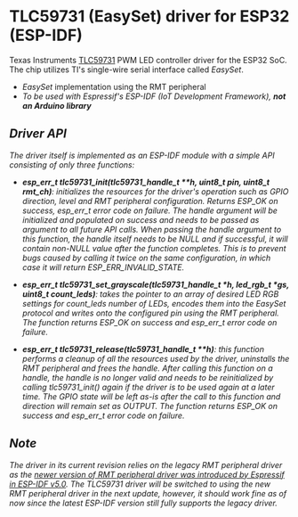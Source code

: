 # TLC59731 (EasySet) driver for ESP32 (ESP-IDF)

Texas Instruments [TLC59731](http://www.ti.com/product/TLC59731) PWM LED controller driver for the ESP32 SoC.
The chip utilizes TI's single-wire serial interface called <i>EasySet</i>.

<ul>
<li><i>EasySet</i> implementation using the RMT peripheral</li>
<li><i>To be used with Espressif's ESP-IDF (IoT Development Framework), <b>not an Arduino library</b></li>
</ul>

## Driver API

The driver itself is implemented as an ESP-IDF module with a simple API consisting of only three functions:

- **esp_err_t tlc59731_init(tlc59731_handle_t \**h, uint8_t pin, uint8_t rmt_ch)**: initializes the resources
  for the driver's operation such as GPIO direction, level and RMT peripheral configuration. Returns ESP_OK on success,
  *esp_err_t* error code on failure. The handle argument will be initialized and populated on success and needs to
  be passed as argument to all future API calls. When passing the handle argument to this function, the handle itself
  needs to be NULL and if successful, it will contain non-NULL value after the function completes. This is to prevent
  bugs caused by calling it twice on the same configuration, in which case it will return ESP_ERR_INVALID_STATE.

- **esp_err_t tlc59731_set_grayscale(tlc59731_handle_t \*h, led_rgb_t \*gs, uint8_t count_leds)**: takes the
  pointer to an array of desired LED RGB settings for *count_leds* number of LEDs, encodes them into the *EasySet*
  protocol  and writes onto the configured pin using the RMT peripheral. The function returns ESP_OK on success and
  *esp_err_t* error code on failure.

- **esp_err_t tlc59731_release(tlc59731_handle_t \**h)**: this function performs a cleanup of all the
  resources used by the driver, uninstalls the RMT peripheral and frees the handle. After calling this
  function on a handle, the handle is no longer valid and needs to be reinitialized by calling *tlc59731_init()*
  again if the driver is to be used again at a later time. The GPIO state will be left as-is after the call to this
  function and direction will remain set as OUTPUT. The function returns ESP_OK on success and *esp_err_t* error code
  on failure.

## Note

The driver in its current revision relies on the legacy RMT peripheral driver as the [newer version of RMT peripheral
driver was introduced by Espressif in ESP-IDF v5.0](https://docs.espressif.com/projects/esp-idf/en/release-v5.0/esp32s2/migration-guides/release-5.x/peripherals.html#rmt-driver).
The TLC59731 driver will be switched to using the new RMT peripheral driver in the next update, however, it should
work fine as of now since the latest ESP-IDF version still fully supports the legacy driver.
